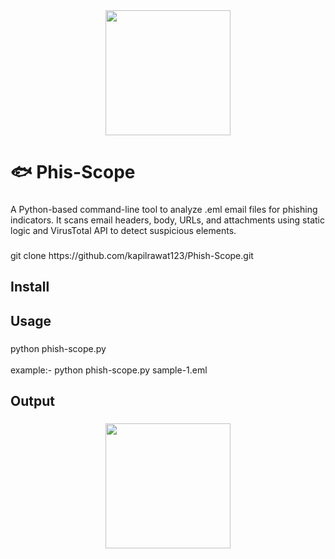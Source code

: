 <div align="center">
  <img height="200" src="https://i.imgflip.com/65efzo.gif"  />
</div>

###

<h1 align="left">🐟 Phis-Scope</h1>

###

<p align="left">A Python-based command-line tool to analyze .eml email files for phishing indicators. It scans email headers, body, URLs, and attachments using static logic and VirusTotal API to detect suspicious elements.</p>

###

<p align="left">git clone https://github.com/kapilrawat123/Phish-Scope.git</p>

###

<h2 align="left">Install</h2>

###

<h2 align="left">Usage</h2>

###

<p align="left">python phish-scope.py <filename.eml> <br><br>example:- python phish-scope.py sample-1.eml</p>

###

<h2 align="left">Output</h2>

###

<div align="center">
  <img height="200" src="https://i.imgflip.com/65efzo.gif"  />
</div>

###
